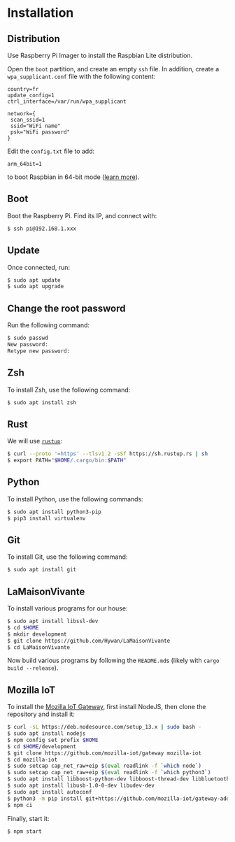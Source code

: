 # Installation

## Distribution

Use Raspberry Pi Imager to install the Raspbian Lite distribution.

Open the `boot` partition, and create an empty `ssh` file. In
addition, create a `wpa_supplicant.conf` file with the following
content:

```
country=fr
update_config=1
ctrl_interface=/var/run/wpa_supplicant

network={
 scan_ssid=1
 ssid="WiFi name"
 psk="WiFi password"
}
```

Edit the `config.txt` file to add:

```
arm_64bit=1
```

to boot Raspbian in 64-bit mode ([learn
more](https://www.raspberrypi.org/forums/viewtopic.php?t=250730)).

## Boot

Boot the Raspberry Pi. Find its IP, and connect with:

```sh
$ ssh pi@192.168.1.xxx
```

## Update

Once connected, run:

```sh
$ sudo apt update
$ sudo apt upgrade
```

## Change the root password

Run the following command:

```sh
$ sudo passwd
New password:
Retype new password:
```

## Zsh

To install Zsh, use the following command:

```sh
$ sudo apt install zsh
```

## Rust

We will use [`rustup`](https://rustup.rs/):


```sh
$ curl --proto '=https' --tlsv1.2 -sSf https://sh.rustup.rs | sh
$ export PATH="$HOME/.cargo/bin:$PATH"
```

## Python

To install Python, use the following commands:

```sh
$ sudo apt install python3-pip
$ pip3 install virtualenv
```

## Git

To install Git, use the following command:

```sh
$ sudo apt install git
```

## LaMaisonVivante

To install various programs for our house:

```sh
$ sudo apt install libssl-dev
$ cd $HOME
$ mkdir development
$ git clone https://github.com/Hywan/LaMaisonVivante
$ cd LaMaisonVivante
```

Now build various programs by following the `README.md`s (likely with
`cargo build --release`).

## Mozilla IoT

To install the [Mozilla IoT
Gateway](https://github.com/mozilla-iot/gateway), first install
NodeJS, then clone the repository and install it:

```sh
$ curl -sL https://deb.nodesource.com/setup_13.x | sudo bash -
$ sudo apt install nodejs
$ npm config set prefix $HOME
$ cd $HOME/development
$ git clone https://github.com/mozilla-iot/gateway mozilla-iot
$ cd mozilla-iot
$ sudo setcap cap_net_raw+eip $(eval readlink -f `which node`)
$ sudo setcap cap_net_raw+eip $(eval readlink -f `which python3`)
$ sudo apt install libboost-python-dev libboost-thread-dev libbluetooth-dev libglib2.0-dev
$ sudo apt install libusb-1.0-0-dev libudev-dev
$ sudo apt install autoconf
$ python3 -m pip install git+https://github.com/mozilla-iot/gateway-addon-python#egg=gateway_addon
$ npm ci
```

Finally, start it:

```sh
$ npm start
```
